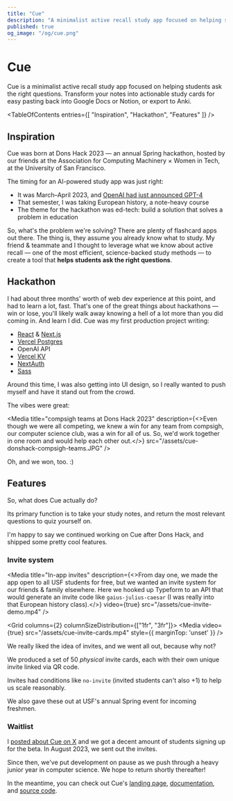 ```yaml
---
title: "Cue"
description: "A minimalist active recall study app focused on helping students ask the right questions. Transform your notes into actionable study cards for easy pasting back into Google Docs or Notion, or export to Anki."
published: true
og_image: "/og/cue.png"
---
```


# Cue

Cue is a minimalist active recall study app focused on helping students ask the right questions. Transform your notes into actionable study cards for easy pasting back into Google Docs or Notion, or export to Anki.

<Media
  src="/og/cue.png"
  alt="Cue wordmark banner"
/>

<TableOfContents
  entries={[
    "Inspiration",
    "Hackathon",
    "Features"
  ]}
/>

## Inspiration

Cue was born at Dons Hack 2023 — an annual Spring hackathon, hosted by our friends at the Association for Computing Machinery × Women in Tech, at the University of San Francisco.

The timing for an AI-powered study app was just right:

- It was March–April 2023, and [OpenAI had just announced GPT-4](https://openai.com/research/gpt-4)
- That semester, I was taking European history, a note-heavy course
- The theme for the hackathon was ed-tech: build a solution that solves a problem in education

So, what's the problem we're solving? There are plenty of flashcard apps out there. The thing is, they assume you already know what to study. My friend & teammate <Mention name="Sanjana" avatar="/avatars/sanjana.jpeg" link="https://github.com/sanjanarattan" /> and I thought to leverage what we know about active recall — one of the most efficient, science-backed study methods — to create a tool that **helps students ask the right questions**.

## Hackathon

I had about three months' worth of web dev experience at this point, and had to learn a lot, fast. That's one of the great things about hackathons — win or lose, you'll likely walk away knowing a hell of a lot more than you did coming in. And learn I did. Cue was my first production project writing:

- [React](https://react.dev) & [Next.js](https://nextjs.org)
- [Vercel Postgres](https://vercel.com/docs/storage/vercel-postgres)
- OpenAI API
- [Vercel KV](https://vercel.com/docs/storage/vercel-kv)
- [NextAuth](https://github.com/nextauthjs/next-auth)
- [Sass](https://sass-lang.com)

Around this time, I was also getting into UI design, so I really wanted to push myself and have it stand out from the crowd.

<Media
  title="Cue icon set"
  description="I may or may not have spent 50% of our hackathon time in Figma. :p"
  src="/assets/cue-icons.png"
/>

The vibes were great:

<Media
  title="compsigh teams at Dons Hack 2023"
  description={<>Even though we were all competing, we knew a win for any team from <Link href="/projects/compsigh">compsigh</Link>, our computer science club, was a win for all of us. So, we'd work together in one room and would help each other out.</>}
  src="/assets/cue-donshack-compsigh-teams.JPG"
/>

<Media
  title="Saturday night desk setup"
  description="It was time to lock in."
  src="/assets/cue-donshack-latenight.JPG"
  alt="My desk setup on Saturday night. Pictured is my dual-monitor setup (code on one, API docs and live preview on the other) and a cup of tea."
/>

Oh, and we won, too. :)

<Media
  src="/assets/cue-donshack-certificate.JPG"
  alt="A certificate congratulating me for winning Best App at Dons Hack 2023."
/>

## Features

So, what does Cue actually do?

Its primary function is to take your study notes, and return the most relevant questions to quiz yourself on.

<Media
  title="Cue beta demo from May 2023, not long after the hackathon"
  video={true}
  src="/assets/cue-may2023-beta-demo.mp4"
/>

I'm happy to say we continued working on Cue after Dons Hack, and shipped some pretty cool features.

### Invite system

<Media
  title="In-app invites"
  description={<>From day one, we made the app open to all USF students for free, but we wanted an invite system for our friends &amp; family elsewhere. Here we hooked up Typeform to an API that would generate an invite code like <code>gaius-julius-caesar</code> (I was really into that European history class).</>}
  video={true}
  src="/assets/cue-invite-demo.mp4"
/>

<Grid columns={2} columnSizeDistribution={["1fr", "3fr"]}>
  <Media
    video={true}
    src="/assets/cue-invite-cards.mp4"
    style={{
      marginTop: 'unset'
    }}
  />
  <div>
    <p>We really liked the idea of invites, and we went all out, because why not?</p>
    <p>We produced a set of 50 <em>physical</em> invite cards, each with their own unique invite linked via QR code.</p>
    <p>Invites had conditions like <code>no-invite</code> (invited students can&apos;t also +1) to help us scale reasonably.</p>
    <p>We also gave these out at USF&apos;s annual Spring event for incoming freshmen.</p>
  </div>
</Grid>

### Waitlist

I [posted about Cue on X](https://x.com/edwardshturman/status/1662181707955486722) and we got a decent amount of students signing up for the beta. In August 2023, we sent out the invites.

<Media
  title="Waitlist invite email"
  video={true}
  src="/assets/cue-waitlist-email.mp4"
/>

Since then, we've put development on pause as we push through a heavy junior year in computer science. We hope to return shortly thereafter!

In the meantime, you can check out Cue's [landing page](https://cue.study), [documentation](https://docs.cue.study), and [source code](https://github.com/compsigh/cue).
